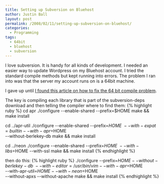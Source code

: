 ```yaml
---
title: Setting up Subversion on Bluehost
author: Justin Ball
layout: post
permalink: /2008/02/11/setting-up-subversion-on-bluehost/
categories:
  - Programming
tags:
  - 64bit
  - bluehost
  - subversion
---
```


I love subversion.  It is handy for all kinds of development.  I needed an easier way to update Wordpress on my Bluehost account.  I tried the standard compile methods but kept running into errors.  The problem I ran into was that the server my account runs on is a 64bit machine.

I gave up until <a href="http://joemaller.com/2008/01/29/how-to-install-subversion-on-a-shared-host/">I found this article on how to fix the 64 bit compile problem</a>.

The key is compiling each library that is part of the subversion-deps download and then telling the compiler where to find them:
{% highlight ruby %}
cd apr
./configure --enable-shared --prefix=$HOME
make && make install

cd ../apr-util
./configure --enable-shared --prefix=$HOME \
     --with-expat=builtin --with-apr=$HOME \
     --without-berlekey-db
make && make install

cd ../neon
./configure --enable-shared --prefix=$HOME \
     --with-libs=$HOME --with-ssl
make && make install
{% endhighlight %}

then do this:
{% highlight ruby %}
./configure --prefix=$HOME --without-berlekey-db \
     --with-editor=/usr/bin/vim --with-apr=$HOME \
     --with-apr-util=$HOME --with-neon=$HOME \
     --without-apxs --without-apache
make && make install
{% endhighlight %}